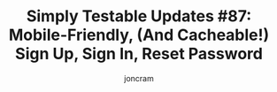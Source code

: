 ---
title: "Simply Testable Updates #87: Mobile-Friendly, (And Cacheable!) Sign Up, Sign In, Reset Password"
author: joncram
newsletter_meta:
    issue_number: 87th
    url: https://us5.campaign-archive1.com/?u=ac75e33d993d2b502e333ddd0&amp;id=ec1faa0ef3
    highlights:
        - Mobile-friendly sign up, sign in and reset password pages
        - Cacheable re-built pages
    closing_sentence: Expect the next newsletter in a week from now on 7 May 2014
---